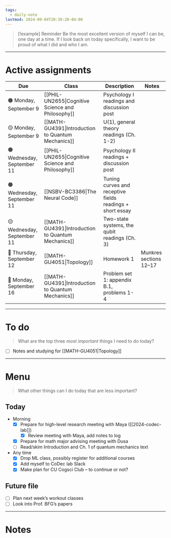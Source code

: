 ```yaml
---
tags:
  - daily-note
lastmod: 2024-09-04T20:39:20-04:00
---
```

>[!example] Reminder
>Be the most excellent version of myself I can be, one day at a time. If I look back on today specifically, I want to be proud of what I did and who I am.

---
# Active assignments

| Due                        | Class                                              | Description                                               | Notes                  |
| -------------------------- | -------------------------------------------------- | --------------------------------------------------------- | ---------------------- |
| 🟠 Monday, September 9     | [[PHIL-UN2655\|Cognitive Science and Philosophy]]  | Psychology I readings and discussion post                 |                        |
| 🟡 Monday, September 9     | [[MATH-GU4391\|Introduction to Quantum Mechanics]] | U(1), general theory readings (Ch. 1-2)                   |                        |
| 🟠 Wednesday, September 11 | [[PHIL-UN2655\|Cognitive Science and Philosophy]]  | Psychology II readings + discussion post                  |                        |
| 🟠 Wednesday, September 11 | [[NSBV-BC3386\|The Neural Code]]                   | Tuning curves and receptive fields readings + short essay |                        |
| 🟡 Wednesday, September 11 | [[MATH-GU4391\|Introduction to Quantum Mechanics]] | Two-state systems, the qubit readings (Ch. 3)             |                        |
| 🔴 Thursday, September 12  | [[MATH-GU4051\|Topology]]                          | Homework 1                                                | Munkres sections 12–17 |
| 🔴 Monday, September 16    | [[MATH-GU4391\|Introduction to Quantum Mechanics]] | Problem set 1: appendix B.1, problems 1-4                 |                        |


---
# To do

> What are the top three *most important* things I need to do today?

- [ ] Notes and studying for [[MATH-GU4051|Topology]]

----
# Menu

> What other things can I do today that are less important?
## Today

- Morning
	- [x] Prepare for high-level research meeting with Maya ([[2024-codec-lab]])
		- [x] Review meeting with Maya, add notes to log
	- [x] Prepare for math major advising meeting with Dusa
	- [ ] Read/skim Introduction and Ch. 1 of quantum mechanics text
- Any time
	- [x] Drop ML class, possibly register for additional courses
	- [x] Add myself to CoDec lab Slack
	- [x] Make plan for CU Cogsci Club – to continue or not?
## Future file

- [ ] Plan next week’s workout classes
- [ ] Look into Prof. BFG’s papers

---
# Notes


